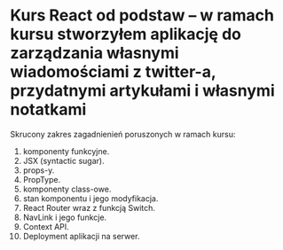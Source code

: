 # Kurs React od podstaw – w ramach kursu stworzyłem aplikację do zarządzania własnymi wiadomościami z twitter-a, przydatnymi artykułami i własnymi notatkami

Skrucony zakres zagadnienień poruszonych w ramach kursu:

1. komponenty funkcyjne.
2. JSX (syntactic sugar).
3. props-y.
4. PropType.
5. komponenty class-owe.
6. stan komponentu i jego modyfikacja.
7. React Router wraz z funkcją Switch.
8. NavLink i jego funkcje.
9. Context API.
9. Deployment aplikacji na serwer.

